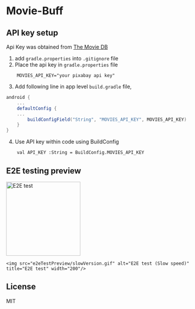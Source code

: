 # Movie-Buff

## API key setup
Api Key was obtained from [The Movie DB](https://developers.themoviedb.org/)
1. add `gradle.properties` into `.gitignore` file
2. Place the api key in `gradle.properties` file
```
    MOVIES_API_KEY="your pixabay api key"
```
3. Add following line in app level `build.gradle` file,
```gradle
android {
    ...
    defaultConfig {
    ...
        buildConfigField("String", "MOVIES_API_KEY", MOVIES_API_KEY)
    }
}
```
4. Use API key within code using BuildConfig
```
    val API_KEY :String = BuildConfig.MOVIES_API_KEY
 ```

## E2E testing preview

<p float="left">
    <img src="e2eTestPreview/untitled.gif" alt="E2E test" title="E2E test" width="200"/>

    <img src="e2eTestPreview/slowVersion.gif" alt="E2E test (Slow speed)" title="E2E test" width="200"/>
</p>

## License

MIT
